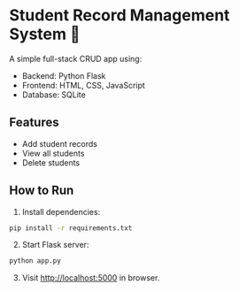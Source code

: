 # Student Record Management System 📝

A simple full-stack CRUD app using:

- Backend: Python Flask
- Frontend: HTML, CSS, JavaScript
- Database: SQLite

## Features

- Add student records
- View all students
- Delete students

## How to Run

1. Install dependencies:

```bash
pip install -r requirements.txt
```

2. Start Flask server:

```bash
python app.py
```

3. Visit [http://localhost:5000](http://localhost:5000) in browser.